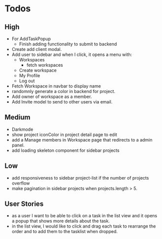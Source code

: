 # Todos

## High

- For AddTaskPopup
  - Finish adding functionality to submit to backend
- Create add client modal.
- Add user to sidebar and when I click, it opens a menu with:
  - Workspaces
    - fetch workspaces
  - Create workspace
  - My Profile
  - Log out
- Fetch Workspace in navbar to display name
- randomnly generate a color in backend for project.
- Add owner of workspace as a member.
- Add Invite model to send to other users via email.

## Medium

- Darkmode
- show project iconColor in project detail page to edit
- add a Manage members in Workspace page that redirects to a admin panel.
- add loading skeleton component for sidebar projects

## Low

- add responsiveness to sidebar project-list if the number of projects overflow
- make pagination in sidebar projects when projects.length > 5.

## User Stories

- as a user I want to be able to click on a task in the list view and it opens a popup that shows more details about the task.
- in the list view, I would like to click and drag each task to rearrange the order and to add them to the tasklist when dropped.
